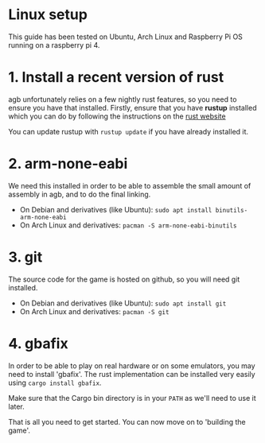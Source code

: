 # Linux setup

This guide has been tested on Ubuntu, Arch Linux and Raspberry Pi OS running on a raspberry pi 4.

# 1. Install a recent version of rust

agb unfortunately relies on a few nightly rust features, so you need to ensure you have that installed.
Firstly, ensure that you have **rustup** installed which you can do by following the instructions on the [rust website](https://www.rust-lang.org/tools/install)

You can update rustup with `rustup update` if you have already installed it.

# 2. arm-none-eabi

We need this installed in order to be able to assemble the small amount of assembly in agb, and to do the final linking.

* On Debian and derivatives (like Ubuntu): `sudo apt install binutils-arm-none-eabi`
* On Arch Linux and derivatives: `pacman -S arm-none-eabi-binutils`

# 3. git

The source code for the game is hosted on github, so you will need git installed.

* On Debian and derivatives (like Ubuntu): `sudo apt install git`
* On Arch Linux and derivatives: `pacman -S git`

# 4. gbafix

In order to be able to play on real hardware or on some emulators, you may need to install 'gbafix'.
The rust implementation can be installed very easily using `cargo install gbafix`.

Make sure that the Cargo bin directory is in your `PATH` as we'll need to use it later.

That is all you need to get started.
You can now move on to 'building the game'.